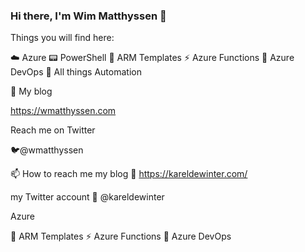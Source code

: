 ### Hi there, I'm Wim Matthyssen 👋

<!--
**wimmatthyssen/wimmatthyssen** is a ✨ _special_ ✨ repository because its `README.md` (this file) appears on your GitHub profile.

Here are some ideas to get you started:

- 🔭 I’m currently working on ...
- 🌱 I’m currently learning ...
- 👯 I’m looking to collaborate on ...
- 🤔 I’m looking for help with ...
- 💬 Ask me about ...
- 📫 How to reach me: ...
- 😄 Pronouns: ...
- ⚡ Fun fact: ...
-->

Things you will find here:

☁️ Azure
📟 PowerShell
💪 ARM Templates
⚡ Azure Functions
🚀 Azure DevOps
🤖 All things Automation


📝 My blog

https://wmatthyssen.com

Reach me on Twitter

🐦@wmatthyssen

📫 How to reach me
my blog
📖 https://kareldewinter.com/

my Twitter account
🚀 @kareldewinter


 Azure

💪 ARM Templates
⚡ Azure Functions
🚀 Azure DevOps
